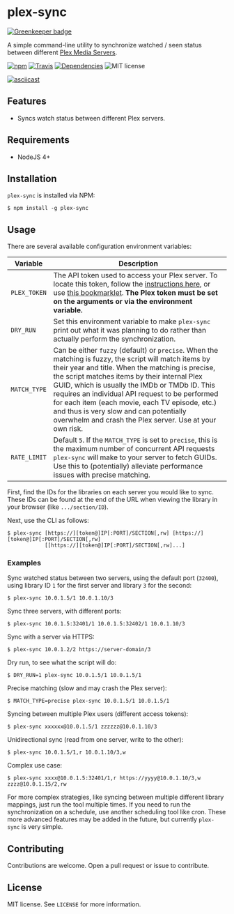 # plex-sync

[![Greenkeeper badge](https://badges.greenkeeper.io/jacobwgillespie/plex-sync.svg)](https://greenkeeper.io/)

A simple command-line utility to synchronize watched / seen status between different [Plex Media Servers](https://plex.tv).

[![npm](https://img.shields.io/npm/v/plex-sync.svg?maxAge=2592000)](https://www.npmjs.com/package/plex-sync)
[![Travis](https://img.shields.io/travis/jacobwgillespie/plex-sync.svg?maxAge=2592000)](https://travis-ci.org/jacobwgillespie/plex-sync)
[![Dependencies](https://david-dm.org/jacobwgillespie/plex-sync.svg)](https://david-dm.org/jacobwgillespie/plex-sync)
![MIT license](https://img.shields.io/badge/license-MIT-blue.svg?maxAge=2592000)

[![asciicast](https://asciinema.org/a/9j3oyj46vugcc039l7tbxecw4.png)](https://asciinema.org/a/9j3oyj46vugcc039l7tbxecw4)

## Features

* Syncs watch status between different Plex servers.

## Requirements

* NodeJS 4+

## Installation

`plex-sync` is installed via NPM:

```shell
$ npm install -g plex-sync
```

## Usage

There are several available configuration environment variables:

Variable | Description
-------- | -----------
`PLEX_TOKEN` | The API token used to access your Plex server.  To locate this token, follow the [instructions here](https://support.plex.tv/hc/en-us/articles/204059436-Finding-your-account-token-X-Plex-Token), or use [this bookmarklet](https://jacobwgillespie.github.io/plex-token-bookmarklet/).  **The Plex token must be set on the arguments or via the environment variable.**
`DRY_RUN` | Set this environment variable to make `plex-sync` print out what it was planning to do rather than actually perform the synchronization.
`MATCH_TYPE` | Can be either `fuzzy` (default) or `precise`.  When the matching is fuzzy, the script will match items by their year and title.  When the matching is precise, the script matches items by their internal Plex GUID, which is usually the IMDb or TMDb ID.  This requires an individual API request to be performed for each item (each movie, each TV episode, etc.) and thus is very slow and can potentially overwhelm and crash the Plex server.  Use at your own risk.
`RATE_LIMIT` | Default `5`.  If the `MATCH_TYPE` is set to `precise`, this is the maximum number of concurrent API requests `plex-sync` will make to your server to fetch GUIDs.  Use this to (potentially) alleviate performance issues with precise matching.

First, find the IDs for the libraries on each server you would like to sync.  These IDs can be found at the end of the URL when viewing the library in your browser (like `.../section/ID`).

Next, use the CLI as follows:

```shell
$ plex-sync [https://][token@]IP[:PORT]/SECTION[,rw] [https://][token@]IP[:PORT]/SECTION[,rw]
            [[https://][token@]IP[:PORT]/SECTION[,rw]...]
```

### Examples

Sync watched status between two servers, using the default port (`32400`), using library ID `1` for the first server and library `3` for the second:

```shell
$ plex-sync 10.0.1.5/1 10.0.1.10/3
```

Sync three servers, with different ports:

```shell
$ plex-sync 10.0.1.5:32401/1 10.0.1.5:32402/1 10.0.1.10/3
```

Sync with a server via HTTPS:

```shell
$ plex-sync 10.0.1.2/2 https://server-domain/3
```

Dry run, to see what the script will do:

```shell
$ DRY_RUN=1 plex-sync 10.0.1.5/1 10.0.1.5/1
```

Precise matching (slow and may crash the Plex server):

```shell
$ MATCH_TYPE=precise plex-sync 10.0.1.5/1 10.0.1.5/1
```

Syncing between multiple Plex users (different access tokens):

```shell
$ plex-sync xxxxxx@10.0.1.5/1 zzzzzz@10.0.1.10/3
```

Unidirectional sync (read from one server, write to the other):

```shell
$ plex-sync 10.0.1.5/1,r 10.0.1.10/3,w
```

Complex use case:

```shell
$ plex-sync xxxx@10.0.1.5:32401/1,r https://yyyy@10.0.1.10/3,w zzzz@10.0.1.15/2,rw
```

For more complex strategies, like syncing between multiple different library mappings, just run the tool multiple times.  If you need to run the synchronization on a schedule, use another scheduling tool like cron.  These more advanced features may be added in the future, but currently `plex-sync` is very simple.

## Contributing

Contributions are welcome.  Open a pull request or issue to contribute.

## License

MIT license.  See `LICENSE` for more information.
